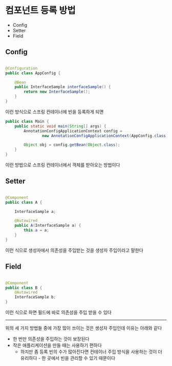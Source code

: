 # 컴포넌트 등록 방법

* Config
* Setter
* Field

## Config

```java

@Configuration
public class AppConfig {

    @Bean
    public InterfaceSample interfaceSample() {
        return new InterfaceSample();
    }
}
```

이런 방식으로 스프링 컨테이너에 빈을 등록하게 되면

```java
public class Main {
    public static void main(String[] args) {
        AnnotationConfigApplicationContext config =
                new AnnotationConfigApplicationContext(AppConfig.class);

        Object obj = config.getBean(Object.class);
    }
}
```

이런 방법으로 스프링 컨테이너에서 객체를 받아오는 방법이다

## Setter

```java

@Component
public class A {

    InterfaceSample a;

    @Autowired
    public A(InterfaceSample a) {
        this.a = a;
    }
}
```

이런 식으로 생성자에서 의존성을 주입받는 것을 생성자 주입이라고 말한다

## Field

```java

@Component
public class B {
    @Autowired
    InterfaceSample b;
}
```

이런 식으로 하면 필드에 바로 의존성을 주입 받을 수 있다

- - -
위의 세 가지 방법들 중에 가장 많이 쓰이는 것은 생성자 주입인데 이유는 아래와 같다

* 한 번만 의존성을 주입하는 것이 보장된다
* 작은 애플리케이션을 만들 때는 사용하기 편하다
    * 하지만 좀 등록 빈의 수가 많아진다면 컨테이너 주입 방식을 사용하는 것이 더 유리하다 - 한 곳에서 빈을 관리할 수 있기 때문이다
